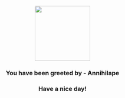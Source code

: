 <p align="center">
            <img src="None" width="150" height="150">
          </p>
          <h3 align="center">You have been greeted by - <b>Annihilape</b></h3>
          <h3 align="center">Have a nice day!</h3>
        